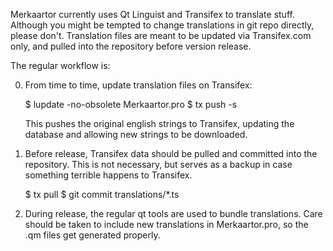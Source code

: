 Merkaartor currently uses Qt Linguist and Transifex to translate stuff. Although
you might be tempted to change translations in git repo directly, please don't.
Translation files are meant to be updated via Transifex.com only, and pulled
into the repository before version release.

The regular workflow is:

0) From time to time, update translation files on Transifex:
    
    $ lupdate -no-obsolete Merkaartor.pro
    $ tx push -s

   This pushes the original english strings to Transifex, updating the database and
   allowing new strings to be downloaded.

1) Before release, Transifex data should be pulled and committed into the
repository. This is not necessary, but serves as a backup in case something
terrible happens to Transifex.

    $ tx pull
    $ git commit translations/*.ts

2) During release, the regular qt tools are used to bundle translations. Care
should be taken to include new translations in Merkaartor.pro, so the .qm files
get generated properly.
